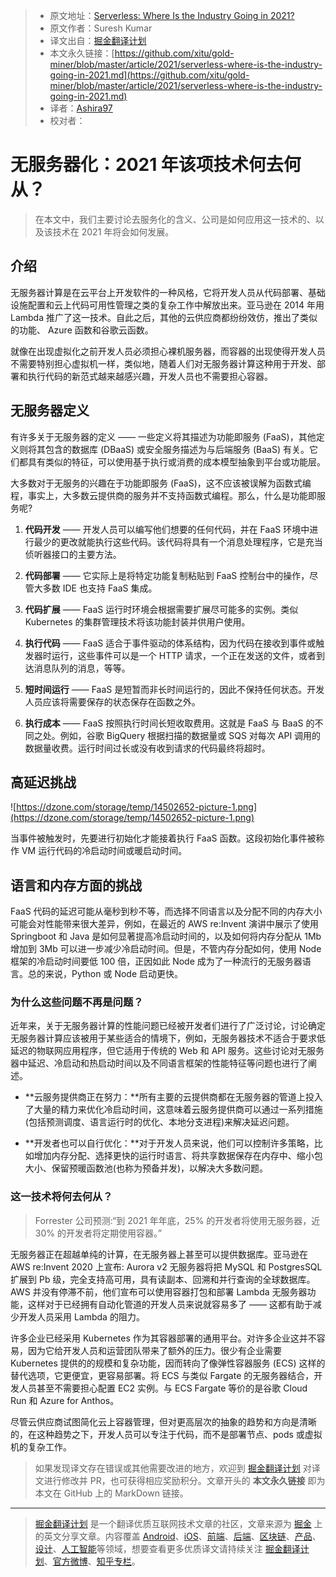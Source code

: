 > * 原文地址：[Serverless: Where Is the Industry Going in 2021?](https://dzone.com/articles/serverless-where-is-the-industry-going-in-2021)
> * 原文作者：Suresh Kumar
> * 译文出自：[掘金翻译计划](https://github.com/xitu/gold-miner)
> * 本文永久链接：[https://github.com/xitu/gold-miner/blob/master/article/2021/serverless-where-is-the-industry-going-in-2021.md](https://github.com/xitu/gold-miner/blob/master/article/2021/serverless-where-is-the-industry-going-in-2021.md)
> * 译者：[Ashira97](https://github.com/Ashira97)
> * 校对者：

# 无服务器化：2021 年该项技术何去何从？

> 在本文中，我们主要讨论去服务化的含义、公司是如何应用这一技术的、以及该技术在 2021 年将会如何发展。

## 介绍

无服务器计算是在云平台上开发软件的一种风格，它将开发人员从代码部署、基础设施配置和云上代码可用性管理之类的复杂工作中解放出来。亚马逊在 2014 年用 Lambda 推广了这一技术。自此之后，其他的云供应商都纷纷效仿，推出了类似的功能、 Azure 函数和谷歌云函数。

就像在出现虚拟化之前开发人员必须担心裸机服务器，而容器的出现使得开发人员不需要特别担心虚拟机一样，类似地，随着人们对无服务器计算这种用于开发、部署和执行代码的新范式越来越感兴趣，开发人员也不需要担心容器。

## 无服务器定义

有许多关于无服务器的定义 —— 一些定义将其描述为功能即服务 (FaaS)，其他定义则将其包含的数据库 (DBaaS) 或安全服务描述为与后端服务 (BaaS) 有关。它们都具有类似的特征，可以使用基于执行或消费的成本模型抽象到平台或功能层。

大多数对于无服务的兴趣在于功能即服务 (FaaS)，这不应该被误解为函数式编程，事实上，大多数云提供商的服务并不支持函数式编程。那么，什么是功能即服务呢?

1. **代码开发** —— 开发人员可以编写他们想要的任何代码，并在 FaaS 环境中进行最少的更改就能执行这些代码。该代码将具有一个消息处理程序，它是充当侦听器接口的主要方法。

2. **代码部署** —— 它实际上是将特定功能复制粘贴到 FaaS 控制台中的操作，尽管大多数 IDE 也支持 FaaS 集成。

3. **代码扩展** —— FaaS 运行时环境会根据需要扩展尽可能多的实例。类似 Kubernetes 的集群管理技术将该功能封装并供用户使用。

4. **执行代码** —— FaaS 适合于事件驱动的体系结构，因为代码在接收到事件或触发器时运行，这些事件可以是一个 HTTP 请求，一个正在发送的文件，或者到达消息队列的消息，等等。

5. **短时间运行** ——  FaaS 是短暂而非长时间运行的，因此不保持任何状态。开发人员应该将需要保存的状态保存在函数之外。

6. **执行成本** —— FaaS 按照执行时间长短收取费用。这就是 FaaS 与 BaaS 的不同之处。例如，谷歌 BigQuery 根据扫描的数据量或 SQS 对每次 API 调用的数据量收费。运行时间过长或没有收到请求的代码最终将超时。

## 高延迟挑战

![https://dzone.com/storage/temp/14502652-picture-1.png](https://dzone.com/storage/temp/14502652-picture-1.png)

当事件被触发时，先要进行初始化才能接着执行 FaaS 函数。这段初始化事件被称作 VM 运行代码的冷启动时间或暖启动时间。

## 语言和内存方面的挑战

FaaS 代码的延迟可能从毫秒到秒不等，而选择不同语言以及分配不同的内存大小可能会对性能带来很大差异，例如，在最近的 AWS re:Invent 演讲中展示了使用 Springboot 和 Java 是如何显著提高冷启动时间的，以及如何将内存分配从 1Mb 增加到 3Mb 可以进一步减少冷启动时间。但是，不管内存分配如何，使用 Node 框架的冷启动时间要低 100 倍，正因如此 Node 成为了一种流行的无服务器语言。总的来说，Python 或 Node 启动更快。

### 为什么这些问题不再是问题？

近年来，关于无服务器计算的性能问题已经被开发者们进行了广泛讨论，讨论确定无服务器计算应该被用于某些适合的情境下，例如，无服务器技术不适合于要求低延迟的物联网应用程序，但它适用于传统的 Web 和 API 服务。这些讨论对无服务器中延迟、冷启动和热启动时间以及不同语言框架的性能特征等问题也进行了阐述。

- **云服务提供商正在努力：**所有主要的云提供商都在无服务器的管道上投入了大量的精力来优化冷启动时间，这意味着云服务提供商可以通过一系列措施(包括预测调度、语言运行时的优化、本地分支进程)来解决延迟问题。

- **开发者也可以自行优化：**对于开发人员来说，他们可以控制许多策略，比如增加内存分配、选择更快的运行时语言、将共享数据保存在内存中、缩小包大小、保留预暖函数池(也称为预备并发)，以解决大多数问题。

### 这一技术将何去何从？

> Forrester 公司预测:“到 2021 年年底，25% 的开发者将使用无服务器，近 30% 的开发者将定期使用容器。”

无服务器正在超越单纯的计算，在无服务器上甚至可以提供数据库。亚马逊在 AWS re:Invent 2020 上宣布: Aurora v2 无服务器将把 MySQL 和 PostgresSQL 扩展到 Pb 级，完全支持高可用，具有读副本、回溯和并行查询的全球数据库。AWS 并没有停滞不前，他们宣布可以使用容器打包和部署 Lambda 无服务器功能，这样对于已经拥有自动化管道的开发人员来说就容易多了 —— 这都有助于减少开发人员采用 Lambda 的阻力。

许多企业已经采用 Kubernetes 作为其容器部署的通用平台。对许多企业这并不容易，因为它给开发人员和运营团队带来了额外的压力。很少有企业需要 Kubernetes 提供的的规模和复杂功能，因而转向了像弹性容器服务 (ECS) 这样的替代选项，它更便宜，更容易部署。将 ECS 与类似 Fargate 的无服务器结合，开发人员甚至不需要担心配置 EC2 实例。与 ECS Fargate 等价的是谷歌 Cloud Run 和 Azure for Anthos。

尽管云供应商试图简化云上容器管理，但对更高层次的抽象的趋势和方向是清晰的，在这种趋势之下，开发人员可以专注于代码，而不是部署节点、pods 或虚拟机的复杂工作。

> 如果发现译文存在错误或其他需要改进的地方，欢迎到 [掘金翻译计划](https://github.com/xitu/gold-miner) 对译文进行修改并 PR，也可获得相应奖励积分。文章开头的 **本文永久链接** 即为本文在 GitHub 上的 MarkDown 链接。

---

> [掘金翻译计划](https://github.com/xitu/gold-miner) 是一个翻译优质互联网技术文章的社区，文章来源为 [掘金](https://juejin.im) 上的英文分享文章。内容覆盖 [Android](https://github.com/xitu/gold-miner#android)、[iOS](https://github.com/xitu/gold-miner#ios)、[前端](https://github.com/xitu/gold-miner#前端)、[后端](https://github.com/xitu/gold-miner#后端)、[区块链](https://github.com/xitu/gold-miner#区块链)、[产品](https://github.com/xitu/gold-miner#产品)、[设计](https://github.com/xitu/gold-miner#设计)、[人工智能](https://github.com/xitu/gold-miner#人工智能)等领域，想要查看更多优质译文请持续关注 [掘金翻译计划](https://github.com/xitu/gold-miner)、[官方微博](http://weibo.com/juejinfanyi)、[知乎专栏](https://zhuanlan.zhihu.com/juejinfanyi)。

